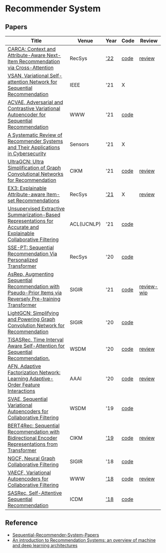 # Recommender System
## Papers
| Title | Venue | Year | Code | Review |
|-|-|-|-|-|
| [CARCA: Context and Attribute-Aware Next-Item Recommendation via Cross-Attention](https://arxiv.org/abs/2204.06519) | RecSys | ['22](https://recsys.acm.org/recsys22/accepted-contributions/) | [code](https://github.com/ahmedrashed-ml/CARCA) | [review](./CARCA/)|
| [VSAN, Variational Self-attention Network for Sequential Recommendation](https://ieeexplore.ieee.org/abstract/document/9458633) | IEEE | '21 | X |
| [ACVAE, Adversarial and Contrastive Variational Autoencoder for Sequential Recommendation](https://dl.acm.org/doi/abs/10.1145/3442381.3449873) | WWW | '21 | [code](https://github.com/ACVAE/ACVAE-PyTorch) |  |
| [A Systematic Review of Recommender Systems and Their Applications in Cybersecurity](https://www.mdpi.com/1424-8220/21/15/5248) | Sensors | '21 | X | |
| [UltraGCN: Ultra Simplification of Graph Convolutional Networks for Recommendation](https://arxiv.org/pdf/2110.15114.pdf) | CIKM | '21 |[code](https://github.com/xue-pai/UltraGCN) | [review](./UltraGCN/) |
| [EX3: Explainable Attribute-aware Item-set Recommendations](https://dl.acm.org/doi/pdf/10.1145/3460231.3474240) | RecSys | ['21](https://recsys.acm.org/recsys21/accepted-contributions/) | X | [review](./EX3/) |
| [Unsupervised Extractive Summarization-Based Representations for Accurate and Explainable Collaborative Filtering](https://aclanthology.org/2021.acl-long.232.pdf) | ACL(IJCNLP) | '21 | [code](https://github.com/reinaldncku/ESCOFILT) | |
| [SSE-PT: Sequential Recommendation Via Personalized Transformer](https://dl.acm.org/doi/10.1145/3383313.3412258) | RecSys | '20 | [code](https://github.com/SSE-PT/SSE-PT) | 
| [AsRep, Augmenting Sequential Recommendation with Pseudo-Prior Items via Reversely Pre-training Transformer](https://dl.acm.org/doi/pdf/10.1145/3404835.3463036) | SIGIR | '21 | [code](https://github.com/DyGRec/ASReP) | [review-wip](./AsRep/) |
| [LightGCN: Simplifying and Powering Graph Convolution Network for Recommendation](https://arxiv.org/pdf/2002.02126.pdf) | SIGIR | '20 | [code](https://github.com/Aidenzich/HelloRecsys/blob/main/W9-TA/lightgcn_exmple.ipynb) |   |
| [TiSASRec, Time Interval Aware Self-Attention for Sequential Recommendation.](https://cseweb.ucsd.edu/~jmcauley/pdfs/wsdm20b.pdf) | WSDM | '20 | [code](https://github.com/pmixer/TiSASRec.pytorch) | [review](./TiSASRec/) |
| [AFN, Adaptive Factorization Network: Learning Adaptive-Order Feature Interactions](https://arxiv.org/pdf/1909.03276.pdf) | AAAI | '20 | [code](https://github.com/shenweichen/DeepCTR-Torch) | [review](https://hackmd.io/qMAEhreKTzCWyeZnbQ6OJw) |
| [SVAE, Sequential Variational Autoencoders for Collaborative Filtering](https://dl.acm.org/doi/abs/10.1145/3289600.3291007) | WSDM | '19 | [code](https://github.com/noveens/svae_cf) |
| [BERT4Rec: Sequential Recommendation with Bidirectional Encoder Representations from Transformer](https://arxiv.org/abs/1904.06690) | CIKM | ['19](https://dl.acm.org/doi/proceedings/10.1145/3357384) | [code](https://github.com/Aidenzich/BERT4Rec-VAE-Pytorch) | [review](./Bert4Rec/)|
| [NGCF, Neural Graph Collaborative Filtering](https://dl.acm.org/doi/abs/10.1145/3331184.3331267?casa_token=i5O57qzxUGcAAAAA:qcQAVluxs0TUon5n-n9jTOnSciNDXKO73YCVJ_2rJw6jYbutJlrVhvS2Uba8vZTK0_bz1LmrKRxbgg) | SIGIR | '18 | [code](https://github.com/Aidenzich/HelloRecsys/blob/main/W9-TA/W9-TA-RecSys.ipynb) |
| [VAECF, Variational Autoencoders for Collaborative Filtering](https://dl.acm.org/doi/abs/10.1145/3178876.3186150) | WWW | ['18](https://dl.acm.org/doi/proceedings/10.5555/3178876#heading7) | [code](https://github.com/PreferredAI/cornac) | [review](./VAECF/) |
| [SASRec, Self-Attentive Sequential Recommendation](https://ieeexplore.ieee.org/abstract/document/8594844?casa_token=KSghig8Awq4AAAAA:jd_bRp3qNTzU-E_L0h_l1bCBQMaUL3MgDhUKpu1FbspTD0UMPZNVVh8BElcQ2_733hId9DNC3A) | ICDM | ['18](https://icdm2018.org/program/list-of-accepted-papers/) | [code](https://github.com/kang205/SASRec) |


## Reference
- [Sequential-Recommender-System-Papers](https://github.com/DyGRec/Sequential-Recommender-System-Papers)
- [An introduction to Recommendation Systems: an overview of machine and deep learning architectures](https://theaisummer.com/recommendation-systems/)